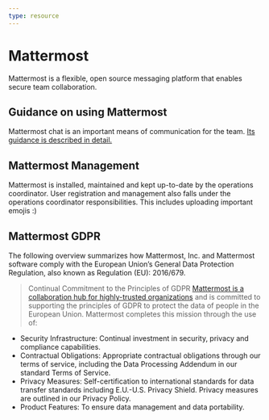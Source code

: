```yaml
---
type: resource
---
```


# Mattermost

Mattermost is a flexible, open source messaging platform that enables secure team collaboration.

## Guidance on using Mattermost

Mattermost chat is an important means of communication for the team. [Its guidance is described in detail.](https://about.publiccode.net/activities/communication/using-chat.html)

## Mattermost Management

Mattermost is installed, maintained and kept up-to-date by the operations coordinator. User registration and management also falls under the operations
coordinator responsibilities. This includes uploading important emojis :)

## Mattermost GDPR

The following overview summarizes how Mattermost, Inc. and Mattermost software comply with the European Union’s General Data Protection Regulation,
also known as Regulation (EU): 2016/679.

> Continual Commitment to the Principles of GDPR
[Mattermost is a collaboration hub for highly-trusted organizations](https://docs.mattermost.com/overview/compliance.html) and is committed to supporting the principles of GDPR to protect the data of people in the European Union. Mattermost completes this mission through the use of:
* Security Infrastructure: Continual investment in security, privacy and compliance capabilities.
* Contractual Obligations: Appropriate contractual obligations through our terms of service, including the Data Processing Addendum in our standard Terms of Service.
* Privacy Measures: Self-certification to international standards for data transfer standards including E.U.-U.S. Privacy Shield. Privacy measures are outlined in our Privacy Policy.
* Product Features: To ensure data management and data portability.
